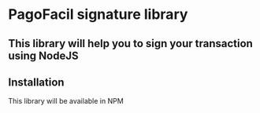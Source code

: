 # PagoFacil signature library

## This library will help you to sign your transaction using NodeJS

## Installation

This library will be available in NPM